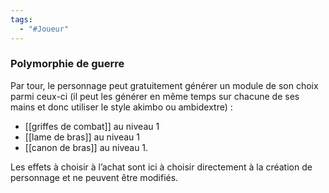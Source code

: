 ```yaml
---
tags:
  - "#Joueur"
---
```

### Polymorphie de guerre
Par tour, le personnage peut gratuitement générer un module de son choix parmi ceux-ci (il peut les générer en même temps sur chacune de ses mains et donc utiliser le style akimbo ou ambidextre) :

- [[griffes de combat]] au niveau 1
- [[lame de bras]] au niveau 1
- [[canon de bras]] au niveau 1.

Les effets à choisir à l’achat sont ici à choisir directement à la création de personnage et ne peuvent être modifiés.
